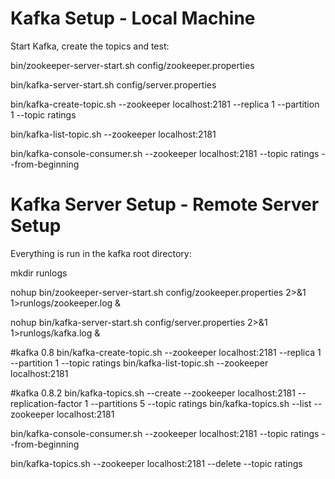 Kafka Setup - Local Machine
==============================

Start Kafka, create the topics and test:

bin/zookeeper-server-start.sh config/zookeeper.properties

bin/kafka-server-start.sh config/server.properties

bin/kafka-create-topic.sh --zookeeper localhost:2181 --replica 1 --partition 1 --topic ratings

bin/kafka-list-topic.sh --zookeeper localhost:2181

bin/kafka-console-consumer.sh --zookeeper localhost:2181 --topic ratings --from-beginning

Kafka Server Setup - Remote Server Setup
===================================

Everything is run in the kafka root directory:

mkdir runlogs

nohup bin/zookeeper-server-start.sh config/zookeeper.properties  2>&1 1>runlogs/zookeeper.log &
 
nohup bin/kafka-server-start.sh config/server.properties 2>&1 1>runlogs/kafka.log &

#kafka 0.8
bin/kafka-create-topic.sh --zookeeper localhost:2181 --replica 1 --partition 1 --topic ratings
bin/kafka-list-topic.sh --zookeeper localhost:2181

#kafka 0.8.2
bin/kafka-topics.sh --create --zookeeper localhost:2181 --replication-factor 1 --partitions 5 --topic ratings
bin/kafka-topics.sh --list --zookeeper localhost:2181

bin/kafka-console-consumer.sh --zookeeper localhost:2181 --topic ratings --from-beginning


bin/kafka-topics.sh --zookeeper localhost:2181 --delete --topic ratings